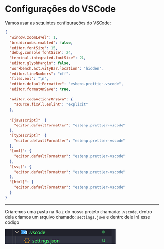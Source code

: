 # **Configurações do VSCode**

Vamos usar as seguintes configurações do VSCode:

```json
{
  "window.zoomLevel": 1,
  "breadcrumbs.enabled": false,
  "editor.fontSize": 15,
  "debug.console.fontSize": 24,
  "terminal.integrated.fontSize": 24,
  "editor.glyphMargin": false,
  "workbench.activityBar.location": "hidden",
  "editor.lineNumbers": "off",
  "files.eol": "\n",
  "editor.defaultFormatter": "esbenp.prettier-vscode",
  "editor.formatOnSave": true,

  "editor.codeActionsOnSave": {
    "source.fixAll.eslint": "explicit"
  },

  "[javascript]": {
    "editor.defaultFormatter": "esbenp.prettier-vscode"
  },
  "[typescript]": {
    "editor.defaultFormatter": "esbenp.prettier-vscode"
  },
  "[xml]": {
    "editor.defaultFormatter": "esbenp.prettier-vscode"
  },
  "[svg]": {
    "editor.defaultFormatter": "esbenp.prettier-vscode"
  },
  "[html]": {
    "editor.defaultFormatter": "esbenp.prettier-vscode"
  }
}
```

---

Criaremos uma pasta na Raíz do nosso projeto chamada: `.vscode`, dentro dela criamos um arquivo chamado: `settings.json` e dentro dele irá esse código

![Imagem](./assets/image4.png)
